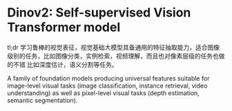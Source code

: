 # Dinov2: Self-supervised Vision Transformer model

tl;dr
学习鲁棒的视觉表征，视觉基础大模型具备通用的特征抽取能力，适合图像级别的任务，比如图像分类，实例检索，视频理解，而且也对像素层级的任务也做的不错
比如深度估计，语义分割等任务。

A family of foundation models producing universal features suitable for image-level visual tasks
(image classification, instance retrieval, video understanding) as well as pixel-level visual 
tasks (depth estimation, semantic segmentation).
